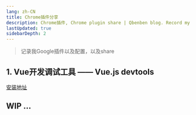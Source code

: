 ```yaml
---
lang: zh-CN
title: Chrome插件分享
description: Chrome插件, Chrome plugin share | Qbenben blog. Record my life | 在代码世界里打怪升级的小靓仔
lastUpdated: true
sidebarDepth: 2
---
```

> 记录我Google插件以及配置，以及share

## 1. Vue开发调试工具 —— Vue.js devtools
[安装地址](https://chrome.google.com/webstore/detail/vuejs-devtools/nhdogjmejiglipccpnnnanhbledajbpd)

## WIP ...